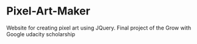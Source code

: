 # Pixel-Art-Maker
Website for creating pixel art using JQuery. Final project of the Grow with Google udacity scholarship
